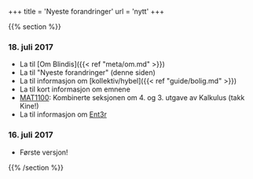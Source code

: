 +++
title = 'Nyeste forandringer'
url = 'nytt'
+++

<div>
{{% section %}}

### 18. juli 2017

- La til [Om Blindis]({{< ref "meta/om.md" >}})
- La til "Nyeste forandringer" (denne siden)
- La til informasjon om [kollektiv/hybel]({{< ref "guide/bolig.md" >}})
- La til kort informasjon om emnene
- [MAT1100](/mat1100/): Kombinerte seksjonen om 4. og 3. utgave av Kalkulus (takk Kine!)
- La til informasjon om [Ent3r](/penger/)

### 16. juli 2017

- Første versjon!

{{% /section %}}
</div>